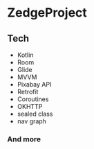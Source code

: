 # ZedgeProject

## Tech

* Kotlin
* Room
* Glide 
* MVVM
* Pixabay API
* Retrofit
* Coroutines
* OKHTTP
* sealed class
* nav graph
### And more
